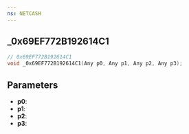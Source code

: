 ```yaml
---
ns: NETCASH
---
```

## _0x69EF772B192614C1

```c
// 0x69EF772B192614C1
void _0x69EF772B192614C1(Any p0, Any p1, Any p2, Any p3);
```


## Parameters
* **p0**: 
* **p1**: 
* **p2**: 
* **p3**: 

